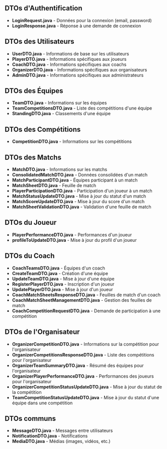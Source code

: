 
## DTOs d'Authentification
- **LoginRequest.java** - Données pour la connexion (email, password)
- **LoginResponse.java** - Réponse à une demande de connexion

## DTOs des Utilisateurs
- **UserDTO.java** - Informations de base sur les utilisateurs
- **PlayerDTO.java** - Informations spécifiques aux joueurs
- **CoachDTO.java** - Informations spécifiques aux coachs
- **OrganizerDTO.java** - Informations spécifiques aux organisateurs
- **AdminDTO.java** - Informations spécifiques aux administrateurs

## DTOs des Équipes
- **TeamDTO.java** - Informations sur les équipes
- **TeamCompetitionsDTO.java** - Liste des compétitions d'une équipe
- **StandingDTO.java** - Classements d'une équipe

## DTOs des Compétitions
- **CompetitionDTO.java** - Informations sur les compétitions

## DTOs des Matchs
- **MatchDTO.java** - Informations sur les matchs
- **ConsolidatedMatchDTO.java** - Données consolidées d'un match
- **MatchParticipantDTO.java** - Équipes participant à un match
- **MatchSheetDTO.java** - Feuille de match
- **PlayerParticipationDTO.java** - Participation d'un joueur à un match
- **MatchStatusUpdateDTO.java** - Mise à jour du statut d'un match
- **MatchScoreUpdateDTO.java** - Mise à jour du score d'un match
- **MatchSheetValidationDTO.java** - Validation d'une feuille de match

## DTOs du Joueur
- **PlayerPerformanceDTO.java** - Performances d'un joueur
- **profileToUpdateDTO.java** - Mise à jour du profil d'un joueur

## DTOs du Coach
- **CoachTeamsDTO.java** - Équipes d'un coach
- **CreateTeamDTO.java** - Création d'une équipe
- **UpdateTeamDTO.java** - Mise à jour d'une équipe
- **RegisterPlayerDTO.java** - Inscription d'un joueur
- **UpdatePlayerDTO.java** - Mise à jour d'un joueur
- **CoachMatchSheetsResponseDTO.java** - Feuilles de match d'un coach
- **CoachMatchSheetManagementDTO.java** - Gestion des feuilles de match
- **CoachCompetitionRequestDTO.java** - Demande de participation à une compétition

## DTOs de l'Organisateur
- **OrganizerCompetitionDTO.java** - Informations sur la compétition pour l'organisateur
- **OrganizerCompetitionsResponseDTO.java** - Liste des compétitions pour l'organisateur
- **OrganizerTeamSummaryDTO.java** - Résumé des équipes pour l'organisateur
- **OrganizerPlayerPerformanceDTO.java** - Performances des joueurs pour l'organisateur
- **OrganizerCompetitionStatusUpdateDTO.java** - Mise à jour du statut de la compétition
- **TeamCompetitionStatusUpdateDTO.java** - Mise à jour du statut d'une équipe dans une compétition

## DTOs communs
- **MessageDTO.java** - Messages entre utilisateurs
- **NotificationDTO.java** - Notifications
- **MediaDTO.java** - Médias (images, vidéos, etc.)

